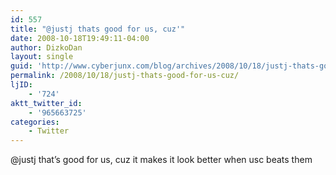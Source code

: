 ```yaml
---
id: 557
title: "@justj thats good for us, cuz'"
date: 2008-10-18T19:49:11-04:00
author: DizkoDan
layout: single
guid: 'http://www.cyberjunx.com/blog/archives/2008/10/18/justj-thats-good-for-us-cuz/'
permalink: /2008/10/18/justj-thats-good-for-us-cuz/
ljID:
    - '724'
aktt_twitter_id:
    - '965663725'
categories:
    - Twitter
---
```


@justj that’s good for us, cuz it makes it look better when usc beats them